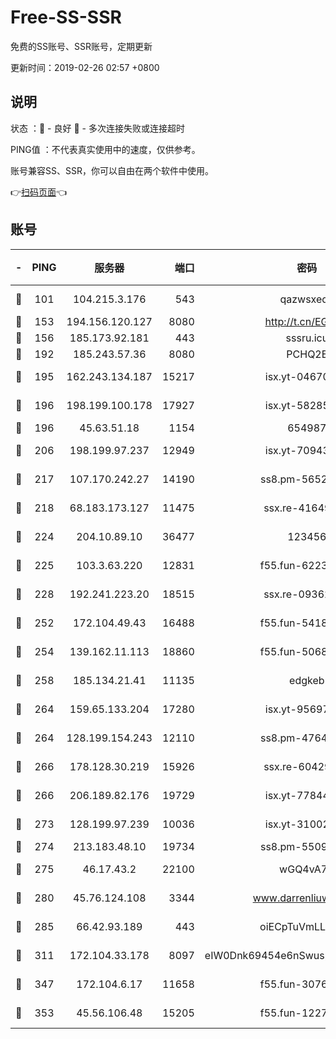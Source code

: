 # Free-SS-SSR

免费的SS账号、SSR账号，定期更新

更新时间：2019-02-26 02:57 +0800

## 说明

状态     ：🙂 - 良好 🙁 - 多次连接失败或连接超时

PING值   ：不代表真实使用中的速度，仅供参考。

账号兼容SS、SSR，你可以自由在两个软件中使用。

👉[扫码页面](https://liesauer.github.io/free-ss-ssr.github.io/)👈

## 账号

|-|PING|服务器|端口|密码|加密方式|区域|
|:----:|:----:|:-----:|-----:|:----:|:----:|:----:|
|🙂|101|104.215.3.176|543|qazwsxedc|aes-256-gcm|JP|
|🙂|153|194.156.120.127|8080|http://t.cn/EGJIyrl|rc4-md5|RU|
|🙂|156|185.173.92.181|443|sssru.icu|rc4-md5|RU|
|🙂|192|185.243.57.36|8080|PCHQ2E|rc4-md5|US|
|🙂|195|162.243.134.187|15217|isx.yt-04670550|aes-256-cfb|US|
|🙂|196|198.199.100.178|17927|isx.yt-58285902|aes-256-cfb|US|
|🙂|196|45.63.51.18|1154|654987|chacha20|US|
|🙂|206|198.199.97.237|12949|isx.yt-70943099|aes-256-cfb|US|
|🙂|217|107.170.242.27|14190|ss8.pm-56526890|aes-256-cfb|US|
|🙂|218|68.183.173.127|11475|ssx.re-41649202|aes-256-cfb|US|
|🙂|224|204.10.89.10|36477|123456|aes-256-cfb|US|
|🙂|225|103.3.63.220|12831|f55.fun-62237207|aes-256-cfb|SG|
|🙂|228|192.241.223.20|18515|ssx.re-09362839|aes-256-cfb|US|
|🙂|252|172.104.49.43|16488|f55.fun-54186310|aes-256-cfb|SG|
|🙂|254|139.162.11.113|18860|f55.fun-50686264|aes-256-cfb|SG|
|🙂|258|185.134.21.41|11135|edgkeb|aes-256-cfb|GB|
|🙂|264|159.65.133.204|17280|isx.yt-95697435|aes-256-cfb|SG|
|🙂|264|128.199.154.243|12110|ss8.pm-47641220|aes-256-cfb|SG|
|🙂|266|178.128.30.219|15926|ssx.re-60429787|aes-256-cfb|SG|
|🙂|266|206.189.82.176|19729|isx.yt-77844520|aes-256-cfb|SG|
|🙂|273|128.199.97.239|10036|isx.yt-31002701|aes-256-cfb|SG|
|🙂|274|213.183.48.10|19734|ss8.pm-55096385|rc4-md5|RU|
|🙂|275|46.17.43.2|22100|wGQ4vA7D|aes-256-gcm|RU|
|🙂|280|45.76.124.108|3344|www.darrenliuwei.com|aes-256-cfb|AU|
|🙂|285|66.42.93.189|443|oiECpTuVmLLxk4Ts|aes-256-cfb|US|
|🙂|311|172.104.33.178|8097|eIW0Dnk69454e6nSwuspv9DmS201tQ0D|aes-256-cfb|SG|
|🙂|347|172.104.6.17|11658|f55.fun-30764636|aes-256-cfb|US|
|🙂|353|45.56.106.48|15205|f55.fun-12278228|aes-256-cfb|US|
